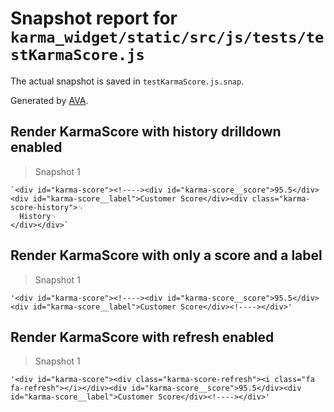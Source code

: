 # Snapshot report for `karma_widget/static/src/js/tests/testKarmaScore.js`

The actual snapshot is saved in `testKarmaScore.js.snap`.

Generated by [AVA](https://ava.li).

## Render KarmaScore with history drilldown enabled

> Snapshot 1

    `<div id="karma-score"><!----><div id="karma-score__score">95.5</div><div id="karma-score__label">Customer Score</div><div class="karma-score-history">␊
      History␊
    </div></div>`

## Render KarmaScore with only a score and a label

> Snapshot 1

    '<div id="karma-score"><!----><div id="karma-score__score">95.5</div><div id="karma-score__label">Customer Score</div><!----></div>'

## Render KarmaScore with refresh enabled

> Snapshot 1

    '<div id="karma-score"><div class="karma-score-refresh"><i class="fa fa-refresh"></i></div><div id="karma-score__score">95.5</div><div id="karma-score__label">Customer Score</div><!----></div>'
